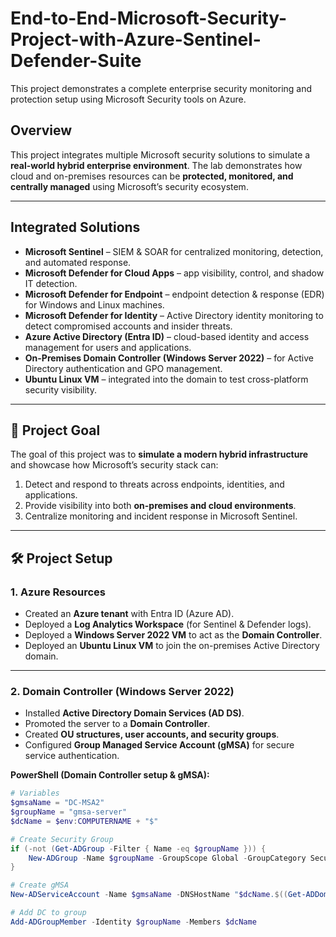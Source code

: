 # End-to-End-Microsoft-Security-Project-with-Azure-Sentinel-Defender-Suite
This project demonstrates a complete enterprise security monitoring and protection setup using Microsoft Security tools on Azure.

##  Overview  
This project integrates multiple Microsoft security solutions to simulate a **real-world hybrid enterprise environment**. The lab demonstrates how cloud and on-premises resources can be **protected, monitored, and centrally managed** using Microsoft’s security ecosystem.  

---

##  Integrated Solutions  
- **Microsoft Sentinel** – SIEM & SOAR for centralized monitoring, detection, and automated response.  
- **Microsoft Defender for Cloud Apps** – app visibility, control, and shadow IT detection.  
- **Microsoft Defender for Endpoint** – endpoint detection & response (EDR) for Windows and Linux machines.  
- **Microsoft Defender for Identity** – Active Directory identity monitoring to detect compromised accounts and insider threats.  
- **Azure Active Directory (Entra ID)** – cloud-based identity and access management for users and applications.  
- **On-Premises Domain Controller (Windows Server 2022)** – for Active Directory authentication and GPO management.  
- **Ubuntu Linux VM** – integrated into the domain to test cross-platform security visibility.  

---

## 🎯 Project Goal  
The goal of this project was to **simulate a modern hybrid infrastructure** and showcase how Microsoft’s security stack can:  
1. Detect and respond to threats across endpoints, identities, and applications.  
2. Provide visibility into both **on-premises and cloud environments**.  
3. Centralize monitoring and incident response in Microsoft Sentinel.  

---

## 🛠️ Project Setup  

### **1. Azure Resources**
- Created an **Azure tenant** with Entra ID (Azure AD).  
- Deployed a **Log Analytics Workspace** (for Sentinel & Defender logs).  
- Deployed a **Windows Server 2022 VM** to act as the **Domain Controller**.  
- Deployed an **Ubuntu Linux VM** to join the on-premises Active Directory domain.  

---

### **2. Domain Controller (Windows Server 2022)**
- Installed **Active Directory Domain Services (AD DS)**.  
- Promoted the server to a **Domain Controller**.  
- Created **OU structures, user accounts, and security groups**.  
- Configured **Group Managed Service Account (gMSA)** for secure service authentication.  

**PowerShell (Domain Controller setup & gMSA):**
```powershell
# Variables
$gmsaName = "DC-MSA2"
$groupName = "gmsa-server"
$dcName = $env:COMPUTERNAME + "$"

# Create Security Group
if (-not (Get-ADGroup -Filter { Name -eq $groupName })) {
    New-ADGroup -Name $groupName -GroupScope Global -GroupCategory Security
}

# Create gMSA
New-ADServiceAccount -Name $gmsaName -DNSHostName "$dcName.$((Get-ADDomain).DNSRoot)" -PrincipalsAllowedToRetrieveManagedPassword $groupName

# Add DC to group
Add-ADGroupMember -Identity $groupName -Members $dcName
